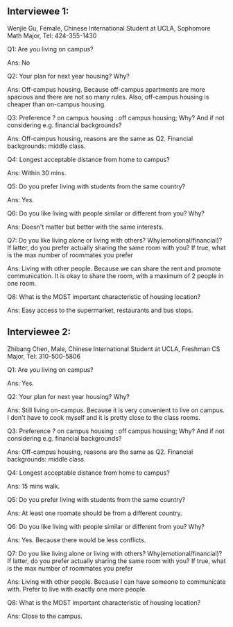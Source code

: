 ## Interviewee 1: 

Wenjie Gu, Female, Chinese International Student at UCLA, Sophomore Math Major, Tel: 424-355-1430



Q1: Are you living on campus?

Ans: No



Q2: Your plan for next year housing? Why?

Ans: Off-campus housing. Because off-campus apartments are more spacious and there are not so many rules. Also, off-campus housing is cheaper than on-campus housing.



Q3: Preference ? on campus housing : off campus housing; Why? And if not considering e.g. financial backgrounds?

Ans: Off-campus housing, reasons are the same as Q2. Financial backgrounds: middle class.



Q4: Longest acceptable distance from home to campus?

Ans: Within 30 mins.



Q5: Do you prefer living with students from the same country?

Ans: Yes.



Q6: Do you like living with people similar or different from you? Why?

Ans: Doesn't matter but better with the same interests.



Q7: Do you like living alone or living with others? Why(emotional/financial)? If latter, do you prefer actually sharing the same room with you? If true, what is the max number of roommates you prefer

Ans: Living with other people. Because we can share the rent and promote communication. It is okay to share the room, with a maximum of 2 people in one room.



Q8: What is the MOST important characteristic of housing location?

Ans: Easy access to the supermarket, restaurants and bus stops.



## Interviewee 2:

Zhibang Chen, Male, Chinese International Student at UCLA, Freshman CS Major, Tel: 310-500-5806



Q1: Are you living on campus?

Ans: Yes.



Q2: Your plan for next year housing? Why?

Ans: Still living on-campus. Because it is very convenient to live on campus. I don't have to cook myself and it is pretty close to the class rooms. 



Q3: Preference ? on campus housing : off campus housing; Why? And if not considering e.g. financial backgrounds?

Ans: Off-campus housing, reasons are the same as Q2. Financial backgrounds: middle class.



Q4: Longest acceptable distance from home to campus?

Ans: 15 mins walk.



Q5: Do you prefer living with students from the same country?

Ans: At least one roomate should be from a different country.



Q6: Do you like living with people similar or different from you? Why?

Ans: Yes. Because there would be less conflicts.



Q7: Do you like living alone or living with others? Why(emotional/financial)? If latter, do you prefer actually sharing the same room with you? If true, what is the max number of roommates you prefer

Ans: Living with other people. Because I can have someone to communicate with. Prefer to live with exactly one more people. 



Q8: What is the MOST important characteristic of housing location?

Ans: Close to the campus.